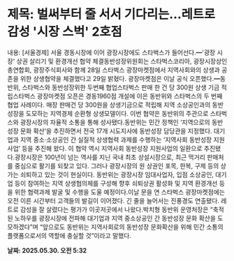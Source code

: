 # **제목: 벌써부터 줄 서서 기다리는…레트로 감성 '시장 스벅' 2호점**

  내용: [서울경제] 서울 경동시장에 이어 광장시장에도 스타벅스가 들어선다.━'광장 시장' 상권 살리기 및 환경개선 협약 체결동반성장위원회는 스타벅스코리아, 광장시장상인총연합회, 광장주식회사와 함께 28일 스타벅스 광장마켓점에서 지역사회와의 상생과 공존을 위한 상생협약을 체결했다고 29일 밝혔다. 광장마켓점은 이날 공식 오픈했다.━동반위, 스타벅스와 동반성장위한 두번째 협업스타벅스 판매 한 건 당 300원 상생 기금 적립스타벅스 광장마켓점 오픈은 경동1960점 개설에 이은 동반위와 스타벅스의 두 번째 협업 사례이다. 매장 판매건 당 300원을 상생기금으로 적립해 지역 소상공인과의 동반성장을 도모하는 지역경제 순환형 상생모델이다. 이번 협약은 동반위의 주관으로 스타벅스와 광장시장의 자율적 소통을 통해 성사됐다.동반위는 민간 정책인 ‘지역으로의 동반성장 문화 확산’을 추진하면서 전국 17개 시도지사에 동반성장 담당관을 지정했다. 대기업과 지역 중소·소상공인 간 실질적 상생협력 과제를 수행하는 ‘지역사회 동반성장 지원사업’ 등을 추진해 왔다. 이 협약 역시 지역사회 동반성장 지원사업의 일환으로 추진됐다.광장시장은 100년이 넘는 역사를 지닌 국내 최초 상설시장으로, 최근 먹거리 판매처를 중심으로 활기를 되찾고 있다. 그러나 광장시장의 원 상권인 포목, 한복, 구제 등의 상가는 쇠퇴하고 있는 것이 현실이다. 동반위는 광장시장 임대사업자, 입점 소상공인, 대기업 등이 참여하는 지역 상생협의체를 구성해 향후 쇠퇴상권 활성화 및 지역 환경개선 등을 위한 협력과제 발굴 및 수행을 도울 예정이다.이날 문을 연 스타벅스 광장마켓점에는 오전 이른 시간부터 고객들의 발길이 이어졌다. 긴 줄을 늘어서는 진풍경도 연출됐다. 레트로 감성을 잘 살렸다는 평가가 이곳저곳에서 나왔다.박치형 동반위 운영처장은 “축적된 노하우를 광장시장에 전파해 대기업과 지역 중소상공인 간 동반성장 문화 확산을 도모하겠다”며 “앞으로도 동반위는 지역사회로의 동반성장 문화확산을 위해 민간 소통의 플랫폼으로서의 역할에 충실할 것”이라고 말했다.

  **날짜: 2025.05.30. 오전 5:32**